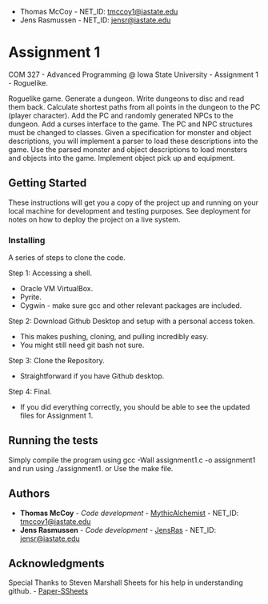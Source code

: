 * Thomas McCoy - NET_ID: tmccoy1@iastate.edu
* Jens Rasmussen - NET_ID: jensr@iastate.edu

# Assignment 1 

COM 327 - Advanced Programming @ Iowa State University - Assignment 1 - Roguelike.

Roguelike game. Generate a dungeon. Write dungeons to disc and read them back. Calculate shortest paths from all points in the dungeon to the PC (player character). Add the PC and randomly generated NPCs to the dungeon. Add a curses interface to the game. The PC and NPC structures must be changed to classes. Given a specification for monster and object descriptions, you will implement a parser to load these descriptions into the game. Use the parsed monster and object descriptions to load monsters and objects into the game. Implement object pick up and equipment.

## Getting Started

These instructions will get you a copy of the project up and running on your local machine for development and testing purposes. See deployment for notes on how to deploy the project on a live system.

### Installing

A series of steps to clone the code.

Step 1:
Accessing a shell.
 - Oracle VM VirtualBox. 
 - Pyrite.
 - Cygwin - make sure gcc and other relevant packages are included.

Step 2:
Download Github Desktop and setup with a personal access token.
 - This makes pushing, cloning, and pulling incredibly easy. 
 - You might still need git bash not sure. 
 
Step 3:
Clone the Repository.
 - Straightforward if you have Github desktop.

Step 4:
Final.
 - If you did everything correctly, you should be able to see the updated files for Assignment 1.

## Running the tests

Simply compile the program using gcc -Wall assignment1.c -o assignment1 and run using ./assignment1.
or
Use the make file.

## Authors

* **Thomas McCoy** - *Code development* - [MythicAlchemist](https://github.com/MythicAlchemist) - NET_ID: tmccoy1@iastate.edu
* **Jens Rasmussen** - *Code development* - [JensRas](https://github.com/JensRas) - NET_ID: jensr@iastate.edu

## Acknowledgments

Special Thanks to Steven Marshall Sheets for his help in understanding github. - [Paper-SSheets](https://github.com/Paper-SSheets)
